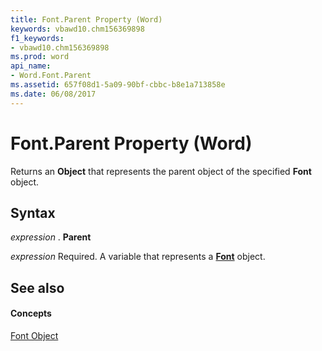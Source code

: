 ```yaml
---
title: Font.Parent Property (Word)
keywords: vbawd10.chm156369898
f1_keywords:
- vbawd10.chm156369898
ms.prod: word
api_name:
- Word.Font.Parent
ms.assetid: 657f08d1-5a09-90bf-cbbc-b8e1a713858e
ms.date: 06/08/2017
---
```



# Font.Parent Property (Word)

Returns an  **Object** that represents the parent object of the specified **Font** object.


## Syntax

 _expression_ . **Parent**

 _expression_ Required. A variable that represents a **[Font](Word.Font.md)** object.


## See also


#### Concepts


[Font Object](Word.Font.md)

